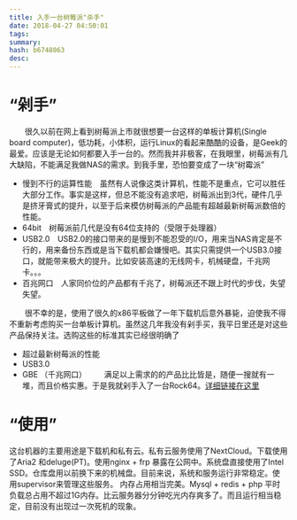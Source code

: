 ```yaml
---
title: 入手一台树莓派"杀手"
date: 2018-04-27 04:50:01
tags: 
summary: 
hash: b6748063
desc: 
---
```

# “剁手”
　　很久以前在网上看到树莓派上市就很想要一台这样的单板计算机(Single board computer)，低功耗，小体积，运行Linux的看起来酷酷的设备，是Geek的最爱。应该是无论如何都要入手一台的。然而我并非极客，在我眼里，树莓派有几大缺陷，不能满足我做NAS的需求。到我手里，恐怕要变成了一块“树霉派”
+ 慢到不行的运算性能　虽然有人说像这类计算机，性能不是重点，它可以胜任大部分工作。事实是这样，但总不能没有追求吧，树莓派出到3代，硬件几乎是挤牙膏式的提升，以至于后来模仿树莓派的产品能有超越最新树莓派数倍的性能。
+ 64bit　树莓派前几代是没有64位支持的（受限于处理器）
+ USB2.0　USB2.0的接口带来的是慢到不能忍受的I/O，用来当NAS肯定是不行的，用来备份东西或是当下载机都会嫌慢吧。其实只需提供一个USB3.0接口，就能带来极大的提升。比如安装高速的无线网卡，机械硬盘，千兆网卡。。。
+ 百兆网口　人家同价位的产品都有千兆了，树莓派还不跟上时代的步伐，失望失望。

　　很不幸的是，使用了很久的x86平板做了一年下载机后意外暴毙，迫使我不得不重新考虑购买一台单板计算机。虽然这几年我没有剁手买，我平日里还是对这些产品保持关注。选购这些的标准其实已经很明确了
 + 超过最新树莓派的性能
 + USB3.0
 + GBE （千兆网口）
　　满足以上需求的的产品比比皆是，随便一搜就有一堆，而且价格实惠。于是我就剁手入了一台Rock64。[详细链接在这里](https://www.pine64.org/?page_id=7147 "详细链接在这里")

# “使用”
  这台机器的主要用途是下载机和私有云。私有云服务使用了NextCloud。下载使用了Aria2 和deluge(PT)。使用nginx + frp 暴露在公网中。系统盘直接使用了Intel SSD。仓库盘用以前换下来的机械盘。目前来说，系统和服务运行非常稳定。使用supervisor来管理这些服务。
  内存占用相当完美。Mysql + redis + php 平时负载总占用不超过1G内存。比云服务器分分钟吃光内存爽多了。而且运行相当稳定，目前没有出现过一次死机的现象。